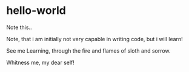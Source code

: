 # hello-world

Note this..

Note, that i am initially not very capable in writing code, but i will learn!

See me Learning, through the fire and flames of sloth and sorrow.

Whitness me, my dear self!
